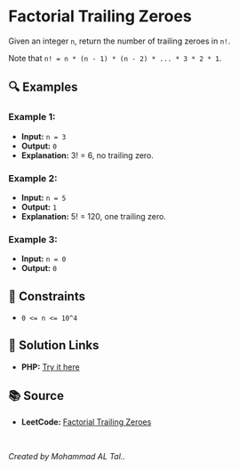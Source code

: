 # Factorial Trailing Zeroes

Given an integer `n`, return the number of trailing zeroes in `n!`.

Note that `n! = n * (n - 1) * (n - 2) * ... * 3 * 2 * 1`.

## 🔍 Examples

### Example 1:
- **Input:** `n = 3`
- **Output:** `0`
- **Explanation:** 3! = 6, no trailing zero.

### Example 2:
- **Input:** `n = 5`
- **Output:** `1`
- **Explanation:** 5! = 120, one trailing zero.

### Example 3:
- **Input:** `n = 0`
- **Output:** `0`

## 📝 Constraints
- `0 <= n <= 10^4`
## 🔗 Solution Links

- **PHP:** [Try it here](https://www.programiz.com/online-compiler/3FWrZkRvK9ZOv)


## 📚 Source
- **LeetCode:** [Factorial Trailing Zeroes](https://leetcode.com/problems/factorial-trailing-zeroes)

<br>

*Created by Mohammad AL Tal..*
